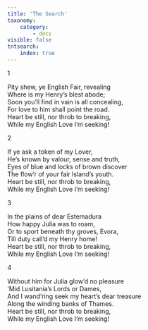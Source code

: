```yaml
---
title: 'The Search'
taxonomy:
    category:
        - docs
visible: false
tntsearch:
    index: true
---
```


1

Pity shew, ye English Fair, revealing  
Where is my Henry’s blest abode;  
Soon you’ll find in vain is all concealing,  
For love to him shall point the road.  
Heart be still, nor throb to breaking,  
While my English Love I’m seeking!  

2

If ye ask a token of my Lover,  
He’s known by valour, sense and truth,  
Eyes of blue and locks of brown discover  
The flow’r of your fair Island’s youth.  
Heart be still, nor throb to breaking,  
While my English Love I’m seeking!  

3

In the plains of dear Estemadura  
How happy Julia was to roam,  
Or to sport beneath thy groves, Evora,  
Till duty call’d my Henry home!  
Heart be still, nor throb to breaking,  
While my English Love I’m seeking!  

4

Without him for Julia glow’d no pleasure  
’Mid Lusitania’s Lords or Dames,  
And I wand’ring seek my heart’s dear treasure  
Along the winding banks of Thames.  
Heart be still, nor throb to breaking,  
While my English Love I’m seeking! 